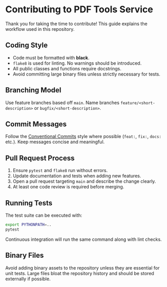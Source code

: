 # Contributing to PDF Tools Service

Thank you for taking the time to contribute! This guide explains the workflow
used in this repository.

## Coding Style

- Code must be formatted with **black**.
- `flake8` is used for linting. No warnings should be introduced.
- All public classes and functions require docstrings.
- Avoid committing large binary files unless strictly necessary for tests.

## Branching Model

Use feature branches based off `main`. Name branches
`feature/<short-description>` or `bugfix/<short-description>`.

## Commit Messages

Follow the [Conventional Commits](https://www.conventionalcommits.org/) style
where possible (`feat:`, `fix:`, `docs:` etc.). Keep messages concise and
meaningful.

## Pull Request Process

1. Ensure `pytest` and `flake8` run without errors.
2. Update documentation and tests when adding new features.
3. Open a pull request targeting `main` and describe the change clearly.
4. At least one code review is required before merging.

## Running Tests

The test suite can be executed with:

```bash
export PYTHONPATH=..
pytest
```

Continuous integration will run the same command along with lint checks.

## Binary Files

Avoid adding binary assets to the repository unless they are essential for
unit tests. Large files bloat the repository history and should be stored
externally if possible.
